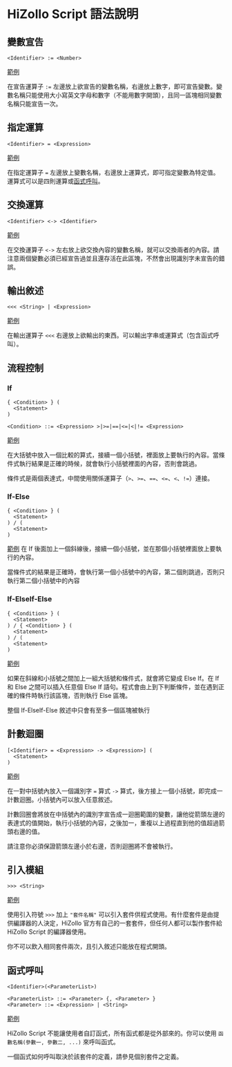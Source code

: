 # HiZollo Script 語法說明

## 變數宣告
```
<Identifier> := <Number>
```
[範例](../examples/declaration.hzs)

在宣告運算子 `:=` 左邊放上欲宣告的變數名稱，右邊放上數字，即可宣告變數。變數名稱只能使用大小寫英文字母和數字（不能用數字開頭），且同一區塊相同變數名稱只能宣告一次。

## 指定運算
```
<Identifier> = <Expression>
```
[範例](../examples/assignment.hzs)

在指定運算子 `=` 左邊放上變數名稱，右邊放上運算式，即可指定變數為特定值。運算式可以是四則運算或[函式呼叫](函式呼叫)。

## 交換運算
```
<Identifier> <-> <Identifier>
```
[範例](../examples/swap.hzs)

在交換運算子 `<->` 左右放上欲交換內容的變數名稱，就可以交換兩者的內容。請注意兩個變數必須已經宣告過並且還存活在此區塊，不然會出現識別字未宣告的錯誤。

## 輸出敘述
```
<<< <String> | <Expression>
```
[範例](../examples/write.hzs)

在輸出運算子 `<<<` 右邊放上欲輸出的東西。可以輸出字串或運算式（包含函式呼叫）。

## 流程控制
### If
```
{ <Condition> } (
  <Statement>
)

<Condition> ::= <Expression> >|>=|==|<=|<|!= <Expression>
```
[範例](../examples/if.hzs)

在大括號中放入一個比較的算式，接續一個小括號，裡面放上要執行的內容。當條件式執行結果是正確的時候，就會執行小括號裡面的內容，否則會跳過。

條件式是兩個表達式，中間使用關係運算子（`>`、`>=`、`==`、`<=`、`<`、`!=`）連接。

### If-Else
```
{ <Condition> } (
  <Statement>
) / (
  <Statement>
)
```
[範例](../examples/if-else.hzs)
在 If 後面加上一個斜線後，接續一個小括號，並在那個小括號裡面放上要執行的內容。

當條件式的結果是正確時，會執行第一個小括號中的內容，第二個則跳過，否則只執行第二個小括號中的內容

### If-ElseIf-Else
```
{ <Condition> } (
  <Statement>
) / { <Condition> } (
  <Statement>
) / (
  <Statement>
)
```
[範例](../examples/if-elseif-else.hzs)

如果在斜線和小括號之間加上一組大括號和條件式，就會將它變成 Else If。在 If 和 Else 之間可以插入任意個 Else If 語句。程式會由上到下判斷條件，並在遇到正確的條件時執行該區塊，否則執行 Else 區塊。

整個 If-ElseIf-Else 敘述中只會有至多一個區塊被執行

## 計數迴圈
```
[<Identifier> = <Expression> -> <Expression>] (
  <Statement>
)
```
[範例](../examples/for.hzs)

在一對中括號內放入一個識別字 `=` 算式 `->` 算式，後方接上一個小括號，即完成一計數迴圈。小括號內可以放入任意敘述。

計數回圈會將放在中括號內的識別字宣告成一迴圈範圍的變數，讓他從箭頭左邊的表達式的值開始，執行小括號的內容，之後加一，重複以上過程直到他的值超過箭頭右邊的值。

請注意你必須保證箭頭左邊小於右邊，否則迴圈將不會被執行。

## 引入模組
```
>>> <String>
```
[範例](../examples/import.hzs)

使用引入符號 `>>>` 加上 `"套件名稱"` 可以引入套件供程式使用。有什麼套件是由提供編譯器的人決定，HiZollo 官方有自己的一套套件，但任何人都可以製作套件給 HiZollo Script 的編譯器使用。

你不可以飲入相同套件兩次，且引入敘述只能放在程式開頭。


## 函式呼叫
```
<Identifier>(<ParameterList>)

<ParameterList> ::= <Parameter> {, <Parameter> }
<Parameter> ::= <Expression> | <String>
```
[範例](../examples/function.hzs)

HiZollo Script 不能讓使用者自訂函式，所有函式都是從外部來的。你可以使用 `函數名稱(參數一, 參數二, ...)` 來呼叫函式。

一個函式如何呼叫取決於該套件的定義，請參見個別套件之定義。
